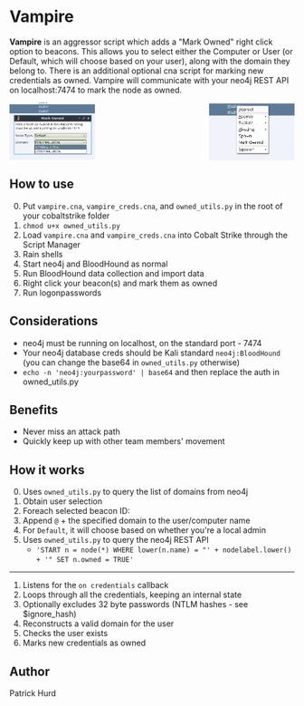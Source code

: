 # Vampire

__Vampire__ is an aggressor script which adds a "Mark Owned" right click option to beacons. This allows you to select either the Computer or User (or Default, which will choose based on your user), along with the domain they belong to. There is an additional optional cna script for marking new credentials as owned. Vampire will communicate with your neo4j REST API on localhost:7474 to mark the node as owned.

<img src="Screen_Shot_2019-04-02_at_3.31.18_PM.png" width="30%" style="float: right"> <img src="Screen_Shot_2019-04-02_at_3.31.54_PM.png" width="30%" style="float: left">
<br style="clear: both">

How to use
---

 0. Put `vampire.cna`, `vampire_creds.cna`, and `owned_utils.py` in the root of your cobaltstrike folder
 1. `chmod u+x owned_utils.py`
 1. Load `vampire.cna` and `vampire_creds.cna` into Cobalt Strike through the Script Manager
 1. Rain shells
 2. Start neo4j and BloodHound as normal
 2. Run BloodHound data collection and import data
 3. Right click your beacon(s) and mark them as owned
 4. Run logonpasswords

Considerations
---

 - neo4j must be running on localhost, on the standard port - 7474
 - Your neo4j database creds should be Kali standard `neo4j:BloodHound` (you can change the base64 in `owned_utils.py` otherwise)
 - `echo -n 'neo4j:yourpassword' | base64` and then replace the auth in owned_utils.py

Benefits
---

 - Never miss an attack path
 - Quickly keep up with other team members' movement

How it works
---

 0. Uses `owned_utils.py` to query the list of domains from neo4j
 1. Obtain user selection
 2. Foreach selected beacon ID:
 3. Append `@` + the specified domain to the user/computer name
 4. For `Default`, it will choose based on whether you're a local admin
 4. Uses `owned_utils.py` to query the neo4j REST API
    - `'START n = node(*) WHERE lower(n.name) = "' + nodelabel.lower() + '" SET n.owned = TRUE'`

---
 
 1. Listens for the `on credentials` callback
 1. Loops through all the credentials, keeping an internal state
 1. Optionally excludes 32 byte passwords (NTLM hashes - see $ignore_hash)
 1. Reconstructs a valid domain for the user
 1. Checks the user exists
 1. Marks new credentials as owned

Author
---

Patrick Hurd
